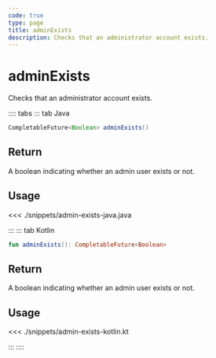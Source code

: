 ```yaml
---
code: true
type: page
title: adminExists
description: Checks that an administrator account exists.
---
```


# adminExists

Checks that an administrator account exists.

:::: tabs
::: tab Java

```java
CompletableFuture<Boolean> adminExists()
```

## Return

A boolean indicating whether an admin user exists or not.

## Usage

<<< ./snippets/admin-exists-java.java

:::
::: tab Kotlin

```kotlin
fun adminExists(): CompletableFuture<Boolean>
```

## Return

A boolean indicating whether an admin user exists or not.

## Usage

<<< ./snippets/admin-exists-kotlin.kt

:::
::::
